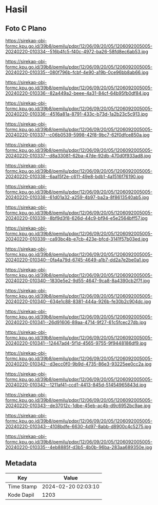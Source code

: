 # Hasil

## Foto C Plano

https://sirekap-obj-formc.kpu.go.id/39b8/pemilu/pdpr/12/06/09/20/05/1206092005005-20240220-010334--516b4fc5-f40c-4972-ba26-58fd8ec6ab53.jpg

https://sirekap-obj-formc.kpu.go.id/39b8/pemilu/pdpr/12/06/09/20/05/1206092005005-20240220-010335--080f796b-fcbf-4e90-a19b-0ce96bb8ab66.jpg

https://sirekap-obj-formc.kpu.go.id/39b8/pemilu/pdpr/12/06/09/20/05/1206092005005-20240220-010336--82a449a2-beee-4a31-84cf-64b95fb0df84.jpg

https://sirekap-obj-formc.kpu.go.id/39b8/pemilu/pdpr/12/06/09/20/05/1206092005005-20240220-010336--4516a81a-8791-433c-b73d-1a2b23c5c913.jpg

https://sirekap-obj-formc.kpu.go.id/39b8/pemilu/pdpr/12/06/09/20/05/1206092005005-20240220-010337--c06b0539-5998-42f8-9bc7-62f0dfce850a.jpg

https://sirekap-obj-formc.kpu.go.id/39b8/pemilu/pdpr/12/06/09/20/05/1206092005005-20240220-010337--d8a33081-62ba-47de-92db-470d0f933ad8.jpg

https://sirekap-obj-formc.kpu.go.id/39b8/pemilu/pdpr/12/06/09/20/05/1206092005005-20240220-010338--6aa15f2e-c611-49e8-bdb1-4a1516f76190.jpg

https://sirekap-obj-formc.kpu.go.id/39b8/pemilu/pdpr/12/06/09/20/05/1206092005005-20240220-010338--61d01a32-a259-4b97-ba2a-8f8613540ab5.jpg

https://sirekap-obj-formc.kpu.go.id/39b8/pemilu/pdpr/12/06/09/20/05/1206092005005-20240220-010339--8bf9d3f8-626d-44c9-bf94-e5e2564bff57.jpg

https://sirekap-obj-formc.kpu.go.id/39b8/pemilu/pdpr/12/06/09/20/05/1206092005005-20240220-010339--ca93bc4b-e7cb-423e-bfcd-3141f57b03ed.jpg

https://sirekap-obj-formc.kpu.go.id/39b8/pemilu/pdpr/12/06/09/20/05/1206092005005-20240220-010340--0fa4a79d-6745-4649-a1b7-dd2a7e2be0a1.jpg

https://sirekap-obj-formc.kpu.go.id/39b8/pemilu/pdpr/12/06/09/20/05/1206092005005-20240220-010340--1830e5e2-9d55-4647-9ca8-8a4390cb2f7f.jpg

https://sirekap-obj-formc.kpu.go.id/39b8/pemilu/pdpr/12/06/09/20/05/1206092005005-20240220-010340--634e1c88-8381-444a-926b-fe30b2c904dc.jpg

https://sirekap-obj-formc.kpu.go.id/39b8/pemilu/pdpr/12/06/09/20/05/1206092005005-20240220-010341--26d91606-89aa-4714-9f27-61c5fcec27db.jpg

https://sirekap-obj-formc.kpu.go.id/39b8/pemilu/pdpr/12/06/09/20/05/1206092005005-20240220-010341--12447ad4-5f1d-4565-9755-9f9448186df9.jpg

https://sirekap-obj-formc.kpu.go.id/39b8/pemilu/pdpr/12/06/09/20/05/1206092005005-20240220-010342--d3ecc0f0-9b9d-4735-86e3-93225ee0cc2a.jpg

https://sirekap-obj-formc.kpu.go.id/39b8/pemilu/pdpr/12/06/09/20/05/1206092005005-20240220-010342--1211af41-ccd1-4413-845d-51454965843d.jpg

https://sirekap-obj-formc.kpu.go.id/39b8/pemilu/pdpr/12/06/09/20/05/1206092005005-20240220-010343--de37012c-1dbe-45eb-ac4b-d9c6952bc9ae.jpg

https://sirekap-obj-formc.kpu.go.id/39b8/pemilu/pdpr/12/06/09/20/05/1206092005005-20240220-010343--4108bdfe-6630-4d97-8abb-d8900c4c5275.jpg

https://sirekap-obj-formc.kpu.go.id/39b8/pemilu/pdpr/12/06/09/20/05/1206092005005-20240220-010335--4eb8885f-d3b5-4b0b-96ba-283aa689350e.jpg


## Metadata

| Key        | Value               |
| ---------- | ------------------- |
| Time Stamp | 2024-02-20 02:03:10 |
| Kode Dapil | 1203                |



